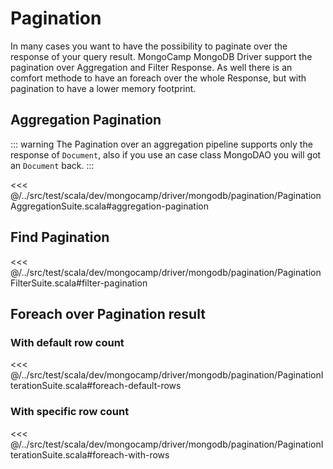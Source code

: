# Pagination

In many cases you want to have the possibility to paginate over the response of your query result. MongoCamp MongoDB Driver support the pagination over Aggregation and Filter Response. As well there is an comfort methode to have an foreach over the whole Response, but with pagination to have a lower memory footprint.  

## Aggregation Pagination

::: warning
The Pagination over an aggregation pipeline supports only the response of `Document`, also if you use an case class MongoDAO you will got an `Document` back. 
:::
 
<<< @/../src/test/scala/dev/mongocamp/driver/mongodb/pagination/PaginationAggregationSuite.scala#aggregation-pagination

## Find Pagination

<<< @/../src/test/scala/dev/mongocamp/driver/mongodb/pagination/PaginationFilterSuite.scala#filter-pagination

## Foreach over Pagination result

### With default row count
<<< @/../src/test/scala/dev/mongocamp/driver/mongodb/pagination/PaginationIterationSuite.scala#foreach-default-rows

### With specific row count
<<< @/../src/test/scala/dev/mongocamp/driver/mongodb/pagination/PaginationIterationSuite.scala#foreach-with-rows
